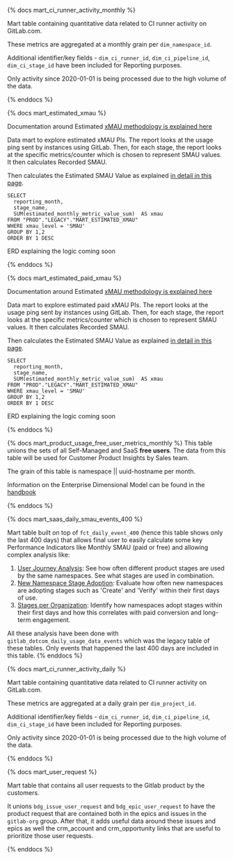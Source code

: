 {% docs mart_ci_runner_activity_monthly %}

Mart table containing quantitative data related to CI runner activity on GitLab.com.

These metrics are aggregated at a monthly grain per `dim_namespace_id`.

Additional identifier/key fields - `dim_ci_runner_id`, `dim_ci_pipeline_id`, `dim_ci_stage_id` have been included for Reporting purposes. 

Only activity since 2020-01-01 is being processed due to the high volume of the data.

{% enddocs %}

{% docs mart_estimated_xmau %}

Documentation around Estimated [xMAU methodology is explained here](https://about.gitlab.com/handbook/business-technology/data-team/data-catalog/xmau-analysis/estimation-xmau-algorithm.html)

Data mart to explore estimated xMAU PIs. The report looks at the usage ping sent by instances using GitLab. Then, for each stage, the report looks at the specific metrics/counter which is chosen to represent SMAU values. It then calculates Recorded SMAU.

Then calculates the Estimated SMAU Value as explained [in detail in this page](https://about.gitlab.com/handbook/business-technology/data-team/data-catalog/xmau-analysis/estimation-xmau-algorithm.html).

```
SELECT
  reporting_month,
  stage_name,
  SUM(estimated_monthly_metric_value_sum)  AS xmau
FROM "PROD"."LEGACY"."MART_ESTIMATED_XMAU"
WHERE xmau_level = 'SMAU'
GROUP BY 1,2
ORDER BY 1 DESC
```

ERD explaining the logic coming soon

{% enddocs %}

{% docs mart_estimated_paid_xmau %}

Documentation around Estimated [xMAU methodology is explained here](https://about.gitlab.com/handbook/business-technology/data-team/data-catalog/xmau-analysis/estimation-xmau-algorithm.html)

Data mart to explore estimated paid xMAU PIs. The report looks at the usage ping sent by instances using GitLab. Then, for each stage, the report looks at the specific metrics/counter which is chosen to represent SMAU values. It then calculates Recorded SMAU.

Then calculates the Estimated SMAU Value as explained [in detail in this page](https://about.gitlab.com/handbook/business-technology/data-team/data-catalog/xmau-analysis/estimation-xmau-algorithm.html).

```
SELECT
  reporting_month,
  stage_name,
  SUM(estimated_monthly_metric_value_sum)  AS xmau
FROM "PROD"."LEGACY"."MART_ESTIMATED_XMAU"
WHERE xmau_level = 'SMAU'
GROUP BY 1,2
ORDER BY 1 DESC
```

ERD explaining the logic coming soon

{% enddocs %}

{% docs mart_product_usage_free_user_metrics_monthly %}
This table unions the sets of all Self-Managed and SaaS **free users**. The data from this table will be used for  Customer Product Insights by Sales team.

The grain of this table is namespace || uuid-hostname per month.

Information on the Enterprise Dimensional Model can be found in the [handbook](https://about.gitlab.com/handbook/business-ops/data-team/platform/edw/)

{% enddocs %}

{% docs mart_saas_daily_smau_events_400 %}

Mart table built on top of `fct_daily_event_400` (hence this table shows only the last 400 days) that allows final user to easily calculate some key Performance Indicators like Monthly SMAU (paid or free) and allowing complex analysis like:

1. [User Journey Analysis](https://app.periscopedata.com/app/gitlab/869174/WIP-Cross-Stage-Adoption-Dashboard): See how often different product stages are used by the same namespaces. See what stages are used in combination.
1. [New Namespace Stage Adoption](https://app.periscopedata.com/app/gitlab/761347/Group-Namespace-Conversion-Metrics): Evaluate how often new namespaces are adopting stages such as 'Create' and 'Verify' within their first days of use.
1. [Stages per Organization](https://app.periscopedata.com/app/gitlab/824044/Stages-per-Organization-Deep-Dive---SpO): Identify how namespaces adopt stages within their first days and how this correlates with paid conversion and long-term engagement.

All these analysis have been done with `gitlab_dotcom_daily_usage_data_events` which was the legacy table of these tables.
Only events that happened the last 400 days are included in this table.
{% enddocs %}

{% docs mart_ci_runner_activity_daily %}
 
Mart table containing quantitative data related to CI runner activity on GitLab.com.
 
These metrics are aggregated at a daily grain per `dim_project_id`.

Additional identifier/key fields - `dim_ci_runner_id`, `dim_ci_pipeline_id`, `dim_ci_stage_id` have been included for Reporting purposes. 

Only activity since 2020-01-01 is being processed due to the high volume of the data.

{% enddocs %}

{% docs mart_user_request %}
 
Mart table that contains all user requests to the Gitlab product by the customers.
 
It unions `bdg_issue_user_request` and `bdg_epic_user_request` to have the product request that are contained both in the epics and issues in the `gitlab-org` group.
After that, it adds useful data around these issues and epics as well the crm_account and crm_opportunity links that are useful to prioritize those user requests.

{% enddocs %}
